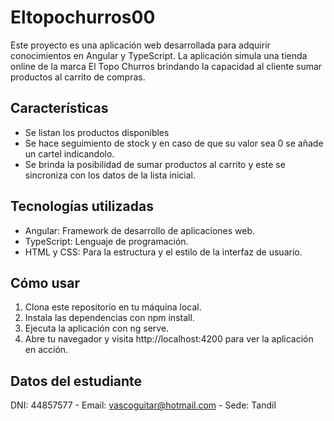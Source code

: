 # Eltopochurros00

Este proyecto es una aplicación web desarrollada para adquirir conocimientos en Angular y TypeScript. La aplicación simula una tienda online de la marca El Topo Churros brindando la capacidad al cliente sumar productos al carrito de compras.

## Características
* Se listan los productos disponibles
* Se hace seguimiento de stock y en caso de que su valor sea 0 se añade un cartel indicandolo.
* Se brinda la posibilidad de sumar productos al carrito y este se sincroniza con los datos de la lista inicial.

## Tecnologías utilizadas
* Angular: Framework de desarrollo de aplicaciones web.
* TypeScript: Lenguaje de programación.
* HTML y CSS: Para la estructura y el estilo de la interfaz de usuario.

## Cómo usar
1. Clona este repositorio en tu máquina local.
2. Instala las dependencias con npm install.
3. Ejecuta la aplicación con ng serve.
4. Abre tu navegador y visita http://localhost:4200 para ver la aplicación en acción.

## Datos del estudiante
DNI: 44857577 - Email: vascoguitar@hotmail.com - Sede: Tandil
